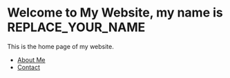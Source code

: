 <!DOCTYPE html>
<html>
<head>
  <title>My Website</title>
</head>
<body>

  <h1>Welcome to My Website, my name is REPLACE_YOUR_NAME</h1>

  <p>This is the home page of my website.</p>

  <ul>
    <li><a href="about.html">About Me</a></li>
    <li><a href="contact.html">Contact</a></li>
  </ul>

</body>
</html>

